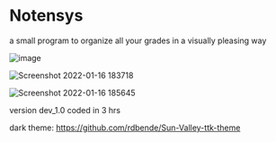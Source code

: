 # Notensys

a small program to organize all your grades in a visually pleasing way

![image](https://user-images.githubusercontent.com/68354546/150176837-4606560f-9a2c-4e8d-a178-036fb6d79886.png)

![Screenshot 2022-01-16 183718](https://user-images.githubusercontent.com/68354546/149671853-8ffa1198-3211-4462-8aed-8f75234cf331.png)

![Screenshot 2022-01-16 185645](https://user-images.githubusercontent.com/68354546/149671855-d4380eba-a4fd-481b-a8ef-23d67d4e073a.png)

 
version dev_1.0 coded in 3 hrs

dark theme: https://github.com/rdbende/Sun-Valley-ttk-theme

